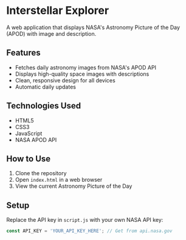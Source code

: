 # Interstellar Explorer 

A web application that displays NASA's Astronomy Picture of the Day (APOD) with image and description.

## Features
- Fetches daily astronomy images from NASA's APOD API
- Displays high-quality space images with descriptions
- Clean, responsive design for all devices
- Automatic daily updates

## Technologies Used
- HTML5
- CSS3
- JavaScript
- NASA APOD API

## How to Use
1. Clone the repository
2. Open `index.html` in a web browser
3. View the current Astronomy Picture of the Day

## Setup
Replace the API key in `script.js` with your own NASA API key:
```javascript
const API_KEY = 'YOUR_API_KEY_HERE'; // Get from api.nasa.gov
